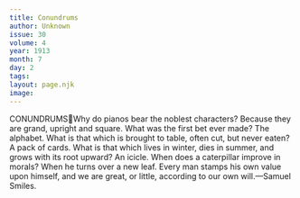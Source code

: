 ```yaml
---
title: Conundrums
author: Unknown
issue: 30
volume: 4
year: 1913
month: 7
day: 2
tags:
layout: page.njk
image:
---
```

CONUNDRUMSWhy do pianos bear the noblest characters? Because they are grand, upright and square. What was the first bet ever made? The alphabet. What is that which is brought to table, often cut, but never eaten? A pack of cards. What is that which lives in winter, dies in summer, and grows with its root upward? An icicle. When does a caterpillar improve in morals? When he turns over a new leaf. Every man stamps his own value upon himself, and we are great, or little, according to our own will.—Samuel Smiles.

